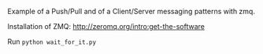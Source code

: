 Example of a Push/Pull and of a Client/Server messaging patterns with zmq.

Installation of ZMQ: http://zeromq.org/intro:get-the-software

Run `python wait_for_it.py`